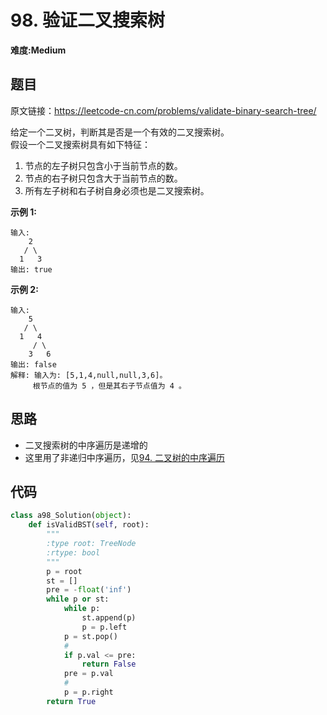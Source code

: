 # 98. 验证二叉搜索树
**难度:Medium**
## 题目
原文链接：https://leetcode-cn.com/problems/validate-binary-search-tree/

给定一个二叉树，判断其是否是一个有效的二叉搜索树。  
假设一个二叉搜索树具有如下特征：
1. 节点的左子树只包含小于当前节点的数。
2. 节点的右子树只包含大于当前节点的数。
3. 所有左子树和右子树自身必须也是二叉搜索树。

**示例 1:**
```
输入:
    2
   / \
  1   3
输出: true
```
**示例 2:**
```
输入:
    5
   / \
  1   4
     / \
    3   6
输出: false
解释: 输入为: [5,1,4,null,null,3,6]。
     根节点的值为 5 ，但是其右子节点值为 4 。
```

## 思路
* 二叉搜索树的中序遍历是递增的
* 这里用了非递归中序遍历，见[94. 二叉树的中序遍历](https://github.com/czzbb/leetcode-python/blob/master/code/0094-%E4%BA%8C%E5%8F%89%E6%A0%91%E7%9A%84%E4%B8%AD%E5%BA%8F%E9%81%8D%E5%8E%86.md)

## 代码
```python
class a98_Solution(object):
    def isValidBST(self, root):
        """
        :type root: TreeNode
        :rtype: bool
        """
        p = root
        st = []
        pre = -float('inf')
        while p or st:
            while p:
                st.append(p)
                p = p.left
            p = st.pop()
            #
            if p.val <= pre:
                return False
            pre = p.val
            #
            p = p.right
        return True
```
